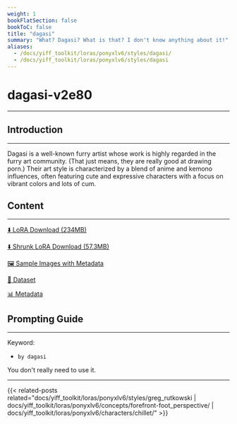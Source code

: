 ```yaml
---
weight: 1
bookFlatSection: false
bookToC: false
title: "dagasi"
summary: "What? Dagasi? What is that? I don't know anything about it!"
aliases:
  - /docs/yiff_toolkit/loras/ponyxlv6/styles/dagasi/
  - /docs/yiff_toolkit/loras/ponyxlv6/styles/dagasi
---
```


<!--markdownlint-disable MD025 MD033 -->

# dagasi-v2e80

---

## Introduction

---

Dagasi is a well-known furry artist whose work is highly regarded in the furry art community. (That just means, they are really good at drawing porn.) Their art style is characterized by a blend of anime and kemono influences, often featuring cute and expressive characters with a focus on vibrant colors and lots of cum.

## Content

---

[⬇️ LoRA Download (234MB)](https://huggingface.co/k4d3/yiff_toolkit/resolve/main/tests/by_dagasi-v2/by_dagasi.safetensors)

[⬇️ Shrunk LoRA Download (57.3MB)](https://huggingface.co/k4d3/yiff_toolkit/resolve/main/tests/by_dagasi-v2/by_dagasi_frockpt1_th-3.55.safetensors)

[🖼️ Sample Images with Metadata](https://huggingface.co/k4d3/yiff_toolkit/tree/main/static/by_dagasi)

[📐 Dataset](https://huggingface.co/datasets/k4d3/furry/tree/main/by_dagasi)

[📊 Metadata](https://huggingface.co/k4d3/yiff_toolkit/raw/main/ponyxl_loras/dagasi-v1e134.json)

## Prompting Guide

---

Keyword:

- `by dagasi`

You don't really need to use it.

---

{{< related-posts related="docs/yiff_toolkit/loras/ponyxlv6/styles/greg_rutkowski | docs/yiff_toolkit/loras/ponyxlv6/concepts/forefront-foot_perspective/ | docs/yiff_toolkit/loras/ponyxlv6/characters/chillet/" >}}
